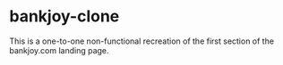 # bankjoy-clone
This is a one-to-one non-functional recreation of the first section of the bankjoy.com landing page.

